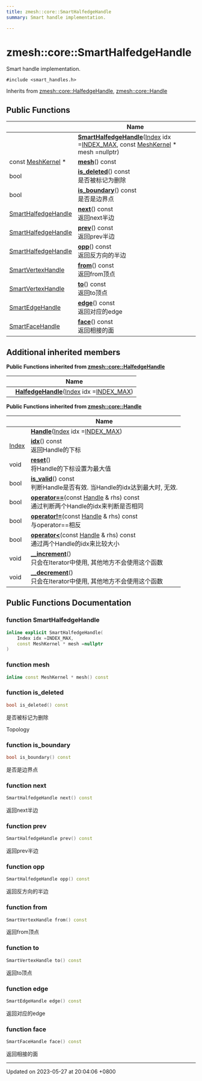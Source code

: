 ```yaml
---
title: zmesh::core::SmartHalfedgeHandle
summary: Smart handle implementation. 

---
```


# zmesh::core::SmartHalfedgeHandle



Smart handle implementation. 


`#include <smart_handles.h>`

Inherits from [zmesh::core::HalfedgeHandle](Classes/classzmesh_1_1core_1_1_halfedge_handle.md), [zmesh::core::Handle](Classes/classzmesh_1_1core_1_1_handle.md)

## Public Functions

|                | Name           |
| -------------- | -------------- |
| | **[SmartHalfedgeHandle](Classes/classzmesh_1_1core_1_1_smart_halfedge_handle.md#function-smarthalfedgehandle)**([Index](Namespaces/namespacezmesh_1_1core.md#using-index) idx =[INDEX_MAX](Namespaces/namespacezmesh_1_1core.md#variable-index-max), const [MeshKernel](Classes/classzmesh_1_1core_1_1_mesh_kernel.md) * mesh =nullptr) |
| const [MeshKernel](Classes/classzmesh_1_1core_1_1_mesh_kernel.md) * | **[mesh](Classes/classzmesh_1_1core_1_1_smart_halfedge_handle.md#function-mesh)**() const |
| bool | **[is_deleted](Classes/classzmesh_1_1core_1_1_smart_halfedge_handle.md#function-is-deleted)**() const<br>是否被标记为删除  |
| bool | **[is_boundary](Classes/classzmesh_1_1core_1_1_smart_halfedge_handle.md#function-is-boundary)**() const<br>是否是边界点  |
| [SmartHalfedgeHandle](Classes/classzmesh_1_1core_1_1_smart_halfedge_handle.md) | **[next](Classes/classzmesh_1_1core_1_1_smart_halfedge_handle.md#function-next)**() const<br>返回next半边  |
| [SmartHalfedgeHandle](Classes/classzmesh_1_1core_1_1_smart_halfedge_handle.md) | **[prev](Classes/classzmesh_1_1core_1_1_smart_halfedge_handle.md#function-prev)**() const<br>返回prev半边  |
| [SmartHalfedgeHandle](Classes/classzmesh_1_1core_1_1_smart_halfedge_handle.md) | **[opp](Classes/classzmesh_1_1core_1_1_smart_halfedge_handle.md#function-opp)**() const<br>返回反方向的半边  |
| [SmartVertexHandle](Classes/classzmesh_1_1core_1_1_smart_vertex_handle.md) | **[from](Classes/classzmesh_1_1core_1_1_smart_halfedge_handle.md#function-from)**() const<br>返回from顶点  |
| [SmartVertexHandle](Classes/classzmesh_1_1core_1_1_smart_vertex_handle.md) | **[to](Classes/classzmesh_1_1core_1_1_smart_halfedge_handle.md#function-to)**() const<br>返回to顶点  |
| [SmartEdgeHandle](Classes/classzmesh_1_1core_1_1_smart_edge_handle.md) | **[edge](Classes/classzmesh_1_1core_1_1_smart_halfedge_handle.md#function-edge)**() const<br>返回对应的edge  |
| [SmartFaceHandle](Classes/classzmesh_1_1core_1_1_smart_face_handle.md) | **[face](Classes/classzmesh_1_1core_1_1_smart_halfedge_handle.md#function-face)**() const<br>返回相接的面  |

## Additional inherited members

**Public Functions inherited from [zmesh::core::HalfedgeHandle](Classes/classzmesh_1_1core_1_1_halfedge_handle.md)**

|                | Name           |
| -------------- | -------------- |
| | **[HalfedgeHandle](Classes/classzmesh_1_1core_1_1_halfedge_handle.md#function-halfedgehandle)**([Index](Namespaces/namespacezmesh_1_1core.md#using-index) idx =[INDEX_MAX](Namespaces/namespacezmesh_1_1core.md#variable-index-max)) |

**Public Functions inherited from [zmesh::core::Handle](Classes/classzmesh_1_1core_1_1_handle.md)**

|                | Name           |
| -------------- | -------------- |
| | **[Handle](Classes/classzmesh_1_1core_1_1_handle.md#function-handle)**([Index](Namespaces/namespacezmesh_1_1core.md#using-index) idx =[INDEX_MAX](Namespaces/namespacezmesh_1_1core.md#variable-index-max)) |
| [Index](Namespaces/namespacezmesh_1_1core.md#using-index) | **[idx](Classes/classzmesh_1_1core_1_1_handle.md#function-idx)**() const<br>返回Handle的下标  |
| void | **[reset](Classes/classzmesh_1_1core_1_1_handle.md#function-reset)**()<br>将Handle的下标设置为最大值  |
| bool | **[is_valid](Classes/classzmesh_1_1core_1_1_handle.md#function-is-valid)**() const<br>判断Handle是否有效. 当Handle的idx达到最大时, 无效.  |
| bool | **[operator==](Classes/classzmesh_1_1core_1_1_handle.md#function-operator==)**(const [Handle](Classes/classzmesh_1_1core_1_1_handle.md) & rhs) const<br>通过判断两个Handle的idx来判断是否相同  |
| bool | **[operator!=](Classes/classzmesh_1_1core_1_1_handle.md#function-operator!=)**(const [Handle](Classes/classzmesh_1_1core_1_1_handle.md) & rhs) const<br>与operator==相反  |
| bool | **[operator<](Classes/classzmesh_1_1core_1_1_handle.md#function-operator<)**(const [Handle](Classes/classzmesh_1_1core_1_1_handle.md) & rhs) const<br>通过两个Handle的idx来比较大小  |
| void | **[__increment](Classes/classzmesh_1_1core_1_1_handle.md#function---increment)**()<br>只会在Iterator中使用, 其他地方不会使用这个函数  |
| void | **[__decrement](Classes/classzmesh_1_1core_1_1_handle.md#function---decrement)**()<br>只会在Iterator中使用, 其他地方不会使用这个函数  |


## Public Functions Documentation

### function SmartHalfedgeHandle

```cpp
inline explicit SmartHalfedgeHandle(
    Index idx =INDEX_MAX,
    const MeshKernel * mesh =nullptr
)
```


### function mesh

```cpp
inline const MeshKernel * mesh() const
```


### function is_deleted

```cpp
bool is_deleted() const
```

是否被标记为删除 

Topology 


### function is_boundary

```cpp
bool is_boundary() const
```

是否是边界点 

### function next

```cpp
SmartHalfedgeHandle next() const
```

返回next半边 

### function prev

```cpp
SmartHalfedgeHandle prev() const
```

返回prev半边 

### function opp

```cpp
SmartHalfedgeHandle opp() const
```

返回反方向的半边 

### function from

```cpp
SmartVertexHandle from() const
```

返回from顶点 

### function to

```cpp
SmartVertexHandle to() const
```

返回to顶点 

### function edge

```cpp
SmartEdgeHandle edge() const
```

返回对应的edge 

### function face

```cpp
SmartFaceHandle face() const
```

返回相接的面 

-------------------------------

Updated on 2023-05-27 at 20:04:06 +0800
